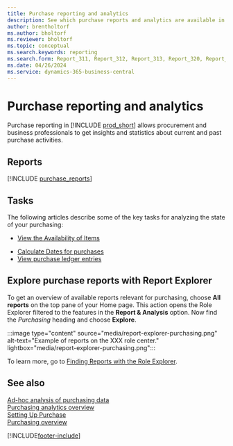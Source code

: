 ```yaml
---
title: Purchase reporting and analytics
description: See which purchase reports and analytics are available in the standard version of Business Central so that you can keep track of your business.
author: brentholtorf
ms.author: bholtorf
ms.reviewer: bholtorf
ms.topic: conceptual
ms.search.keywords: reporting
ms.search.form: Report_311, Report_312, Report_313, Report_320, Report_709, Report_707, Report_709, Report_714, Report_716, Report_720 
ms.date: 04/26/2024
ms.service: dynamics-365-business-central
---
```

# Purchase reporting and analytics

Purchase reporting in [!INCLUDE [prod_short](includes/prod_short.md)] allows procurement and business professionals to get insights and statistics about current and past purchase activities.  

## Reports

[!INCLUDE [purchase_reports](includes/purchase-reports-include.md)]

## Tasks

The following articles describe some of the key tasks for analyzing the state of your purchasing:

* [View the Availability of Items](inventory-how-availability-overview.md)  
- [Calculate Dates for purchases](purchasing-date-calculation-for-purchases.md)
- [View purchase ledger entries](purchasing-how-record-purchases.md#viewing-ledger-entries)


## Explore purchase reports with Report Explorer

To get an overview of available reports relevant for purchasing, choose **All reports** on the top pane of your Home page. This action opens the Role Explorer filtered to the features in the **Report & Analysis** option. Now find the *Purchasing* heading and choose **Explore**.

:::image type="content" source="media/report-explorer-purchasing.png" alt-text="Example of reports on the XXX role center." lightbox="media/report-explorer-purchasing.png":::

To learn more, go to [Finding Reports with the Role Explorer](ui-role-explorer.md). 


## See also

[Ad-hoc analysis of purchasing data](ad-hoc-analysis-purchasing.md)  
[Purchasing analytics overview](purchasing-analytics-overview.md)   
[Setting Up Purchase](purchasing-setup-purchasing.md)  
[Purchasing overview](purchasing-manage-purchasing.md)  

[!INCLUDE[footer-include](includes/footer-banner.md)]
